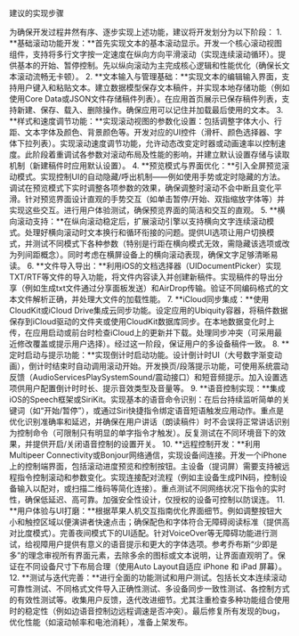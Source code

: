 建议的实现步骤

为确保开发过程井然有序、逐步实现上述功能，建议将开发划分为以下阶段：
	1.	**基础滚动功能开发：**首先实现文本的基本滚动显示。开发一个核心滚动视图组件，支持将多行文字按一定速度在纵向方向平滑滚动（实现连续滚动循环）。提供基本的开始、暂停控制。先以纵向滚动为主完成核心逻辑和性能优化（确保长文本滚动流畅无卡顿）。
	2.	**文本输入与管理基础：**实现文本的编辑输入界面，支持用户键入和粘贴文本。建立数据模型保存文本稿件，并实现本地存储功能（例如使用Core Data或JSON文件存储稿件列表）。在应用首页展示已保存稿件列表，支持新建、保存、载入、删除操作。确保应用可以记住并加载最后使用的文本。
	3.	**样式和速度调节功能：**实现滚动视图的参数化设置：包括调整字体大小、行距、文本字体及颜色、背景颜色等。开发对应的UI控件（滑杆、颜色选择器、字体下拉列表）。实现滚动速度调节功能，允许动态改变定时器或动画速率以控制速度。此阶段着重调试各参数对滚动布局及性能的影响，并建立默认设置存储与读取机制（新建稿件时应用默认设置）。
	4.	**预览模式与界面优化：**引入全屏预览滚动模式。实现控制UI的自动隐藏/呼出机制——例如使用手势或定时隐藏的方法。调试在预览模式下实时调整各项参数的效果，确保调整时滚动不会中断且变化平滑。针对预览界面设计直观的手势交互（如单击暂停/开始、双指缩放字体等）并实现这些交互。进行用户体验测试，确保预览界面的简洁和交互的直观。
	5.	**横向滚动支持：**在纵向滚动稳定后，扩展滚动引擎以支持横向文字连续滚动模式。处理好横向滚动时文本换行和循环衔接的问题。提供UI选项让用户切换模式，并测试不同模式下各种参数（特别是行距在横向模式无效，需隐藏该选项或改为列间距概念）。同时考虑在横屏设备上的横向滚动表现，确保文字足够清晰易读。
	6.	**文件导入导出：**利用iOS的文档选择器（UIDocumentPicker）实现TXT/RTF等文件的导入功能，将文件内容读入并创建新稿件。实现稿件的导出分享（例如生成txt文件通过分享面板发送）和AirDrop传输。验证不同编码格式的文本文件解析正确，并处理大文件的加载性能。
	7.	**iCloud同步集成：**使用CloudKit或iCloud Drive集成云同步功能。设定应用的Ubiquity容器，将稿件数据保存到iCloud驱动的文件夹或使用CloudKit数据库同步。在本地数据变化时上传，在应用启动或前台时检查iCloud上的更新并下载。处理同步冲突（可采用最近修改覆盖或提示用户选择）。经过这一阶段，保证用户的多设备稿件一致。
	8.	**定时启动与提示功能：**实现倒计时启动功能。设计倒计时UI（大号数字渐变动画），倒计时结束时自动调用滚动开始。开发换页/段落提示功能，可使用系统震动反馈（AudioServicesPlaySystemSound/震动接口）和短音频提示。加入设置选项供用户配置倒计时时长、提示音效类型及音量等。
	9.	**语音控制实现：**集成iOS的Speech框架或SiriKit。实现基本的语音命令识别：在后台持续监听简单的关键词（如“开始/暂停”），或通过Siri快捷指令绑定语音短语触发应用动作。重点是优化识别准确率和延迟，并确保在用户讲话（朗读稿件）时不会误将正常讲话识别为控制命令（可限制只有明显的单字指令才触发）。反复测试在不同环境音下的效果，并提供开启/关闭语音控制的设置开关。
	10.	**远程控制开发：**利用Multipeer Connectivity或Bonjour网络通信，实现设备间连接。开发一个iPhone上的控制端界面，包括滚动进度预览和控制按钮。主设备（提词屏）需要支持被远程指令控制滚动和参数变化。实现连接配对流程（例如主设备生成PIN码，控制设备输入以配对，或扫描二维码等简化连接）。重点测试不同网络状况下指令的实时性，确保低延迟、高可靠。加强安全性设计，仅授权的设备可控制以防误连。
	11.	**用户体验与UI打磨：**根据苹果人机交互指南优化界面细节。例如调整按钮大小和触控区域以便演讲者快速点击；确保配色和字体符合无障碍阅读标准（提供高对比度模式）。完善夜间模式下的UI适配。针对VoiceOver等无障碍功能进行测试，给视障用户提供有意义的语音提示和更大的字体选项。参考乔布斯“少即是多”的理念审视所有界面元素，去除多余的图标或文本说明，让界面直观明了。保证在不同设备尺寸下布局合理（使用Auto Layout自适应 iPhone 和 iPad 屏幕）。
	12.	**测试与迭代完善：**进行全面的功能测试和用户测试。包括长文本连续滚动可靠性测试、不同格式文件导入正确性测试、多设备同步一致性测试、各控制方式的有效性测试等。收集用户反馈，迭代改进细节。尤其注重检查多种功能组合使用时的稳定性（例如边语音控制边远程调速是否冲突）。最后修复所有发现的bug，优化性能（如滚动帧率和电池消耗），准备上架发布。

